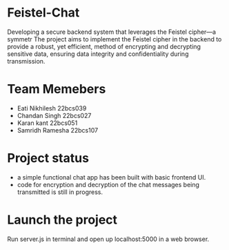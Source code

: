 # Feistel-Chat
Developing a secure backend system that leverages the Feistel cipher—a symmetr The project aims to implement the Feistel cipher in the backend to provide a robust, yet efficient, method of encrypting and decrypting sensitive data, ensuring data integrity and confidentiality during transmission.


# Team Memebers
* Eati Nikhilesh 22bcs039
* Chandan Singh 22bcs027
* Karan kant 22bcs051
* Samridh Ramesha 22bcs107

# Project status
- a simple functional chat app has been built with basic frontend UI.
- code for encryption and decryption of the chat messages being transmitted is still in progress.

# Launch the project
Run server.js in terminal and open up localhost:5000 in a web browser.
